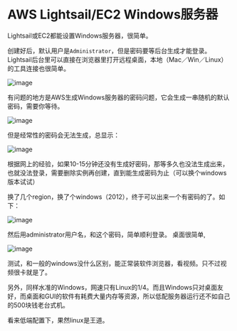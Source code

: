 # AWS Lightsail/EC2 Windows服务器

Lightsail或EC2都能设置Windows服务器，很简单。

创建好后，默认用户是`Administrator`，但是密码要等后台生成才能登录。
Lightsail后台里可以直接在浏览器里打开远程桌面，本地（Mac／Win／Linux）的工具连接也很简单。

![image](https://user-images.githubusercontent.com/14041622/45270266-0b42f400-b4ce-11e8-8a4c-a76ebca7ccdb.png)


有问题的地方是AWS生成Windows服务器的密码问题，它会生成一串随机的默认密码，需要你等待。

![image](https://user-images.githubusercontent.com/14041622/45270269-17c74c80-b4ce-11e8-94d5-981205df5949.png)

但是经常性的密码会无法生成，总显示：


![image](https://user-images.githubusercontent.com/14041622/45270262-04b47c80-b4ce-11e8-81bb-f997dea090c8.png)

根据网上的经验，如果10-15分钟还没有生成好密码，那等多久也没法生成出来，也就没法登录，需要删除实例再创建，直到能生成密码为止（可以换个windows版本试试）

换了几个region，换了个windows（2012），终于可以出来一个有密码的了。如下：

![image](https://user-images.githubusercontent.com/14041622/45309736-f5c5dc80-b556-11e8-9531-954410546a87.png)

然后用administrator用户名，和这个密码，简单顺利登录。
桌面很简单,

![image](https://user-images.githubusercontent.com/14041622/45309821-2b6ac580-b557-11e8-9c80-500db63eed14.png)


测试，和一般的windows没什么区别，能正常装软件浏览器，看视频。只不过视频很卡就是了。

另外，同样水准的Windows，网速只有Linux的1/4。而且Windows只对桌面友好，而桌面和GUI的软件有耗费大量内存等资源，所以低配服务器运行还不如自己的500块钱老台式机。

看来低端配置下，果然linux是王道。